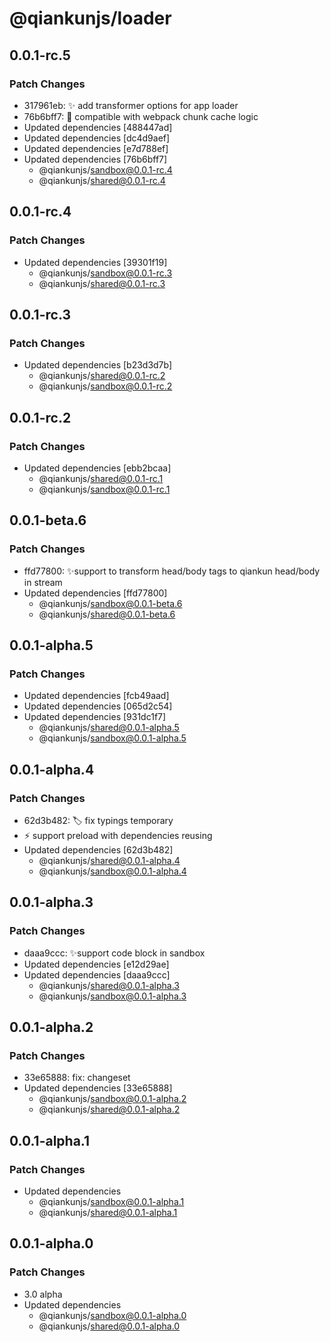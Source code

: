 # @qiankunjs/loader

## 0.0.1-rc.5

### Patch Changes

- 317961eb: ✨ add transformer options for app loader
- 76b6bff7: 🐛 compatible with webpack chunk cache logic
- Updated dependencies [488447ad]
- Updated dependencies [dc4d9aef]
- Updated dependencies [e7d788ef]
- Updated dependencies [76b6bff7]
  - @qiankunjs/sandbox@0.0.1-rc.4
  - @qiankunjs/shared@0.0.1-rc.4

## 0.0.1-rc.4

### Patch Changes

- Updated dependencies [39301f19]
  - @qiankunjs/sandbox@0.0.1-rc.3
  - @qiankunjs/shared@0.0.1-rc.3

## 0.0.1-rc.3

### Patch Changes

- Updated dependencies [b23d3d7b]
  - @qiankunjs/shared@0.0.1-rc.2
  - @qiankunjs/sandbox@0.0.1-rc.2

## 0.0.1-rc.2

### Patch Changes

- Updated dependencies [ebb2bcaa]
  - @qiankunjs/shared@0.0.1-rc.1
  - @qiankunjs/sandbox@0.0.1-rc.1

## 0.0.1-beta.6

### Patch Changes

- ffd77800: ✨support to transform head/body tags to qiankun head/body in stream
- Updated dependencies [ffd77800]
  - @qiankunjs/sandbox@0.0.1-beta.6
  - @qiankunjs/shared@0.0.1-beta.6

## 0.0.1-alpha.5

### Patch Changes

- Updated dependencies [fcb49aad]
- Updated dependencies [065d2c54]
- Updated dependencies [931dc1f7]
  - @qiankunjs/shared@0.0.1-alpha.5
  - @qiankunjs/sandbox@0.0.1-alpha.5

## 0.0.1-alpha.4

### Patch Changes

- 62d3b482: 🏷️ fix typings temporary
- ⚡️ support preload with dependencies reusing
- Updated dependencies [62d3b482]
  - @qiankunjs/shared@0.0.1-alpha.4
  - @qiankunjs/sandbox@0.0.1-alpha.4

## 0.0.1-alpha.3

### Patch Changes

- daaa9ccc: ✨support code block in sandbox
- Updated dependencies [e12d29ae]
- Updated dependencies [daaa9ccc]
  - @qiankunjs/shared@0.0.1-alpha.3
  - @qiankunjs/sandbox@0.0.1-alpha.3

## 0.0.1-alpha.2

### Patch Changes

- 33e65888: fix: changeset
- Updated dependencies [33e65888]
  - @qiankunjs/sandbox@0.0.1-alpha.2
  - @qiankunjs/shared@0.0.1-alpha.2

## 0.0.1-alpha.1

### Patch Changes

- Updated dependencies
  - @qiankunjs/sandbox@0.0.1-alpha.1
  - @qiankunjs/shared@0.0.1-alpha.1

## 0.0.1-alpha.0

### Patch Changes

- 3.0 alpha
- Updated dependencies
  - @qiankunjs/sandbox@0.0.1-alpha.0
  - @qiankunjs/shared@0.0.1-alpha.0
